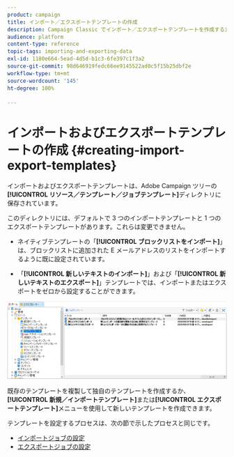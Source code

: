 ```yaml
---
product: campaign
title: インポート／エクスポートテンプレートの作成
description: Campaign Classic でインポート／エクスポートテンプレートを作成する方法を説明します。
audience: platform
content-type: reference
topic-tags: importing-and-exporting-data
exl-id: 1180e664-5ead-4d5d-b1c3-6fe397c1f3a2
source-git-commit: 98d646919fedc66ee9145522ad0c5f15b25dbf2e
workflow-type: tm+mt
source-wordcount: '145'
ht-degree: 100%

---
```


# インポートおよびエクスポートテンプレートの作成 {#creating-import-export-templates}

インポートおよびエクスポートテンプレートは、Adobe Campaign ツリーの&#x200B;**[!UICONTROL リソース／テンプレート／ジョブテンプレート]**&#x200B;ディレクトリに保存されています。

このディレクトリには、デフォルトで 3 つのインポートテンプレートと 1 つのエクスポートテンプレートがあります。これらは変更できません。

* ネイティブテンプレートの「**[!UICONTROL ブロックリストをインポート]**」は、ブロックリストに追加された E メールアドレスのリストをインポートするように既に設定されています。

* 「**[!UICONTROL 新しいテキストのインポート]**」および「**[!UICONTROL 新しいテキストのエクスポート]**」テンプレートでは、インポートまたはエクスポートをゼロから設定することができます。

![](assets/s_ncs_user_export_wizard_template_create.png)

既存のテンプレートを複製して独自のテンプレートを作成するか、**[!UICONTROL 新規／インポートテンプレート]**&#x200B;または&#x200B;**[!UICONTROL エクスポートテンプレート]**&#x200B;メニューを使用して新しいテンプレートを作成できます。

テンプレートを設定するプロセスは、次の節で示したプロセスと同じです。

* [インポートジョブの設定](../../platform/using/executing-import-jobs.md)
* [エクスポートジョブの設定](../../platform/using/executing-export-jobs.md)

